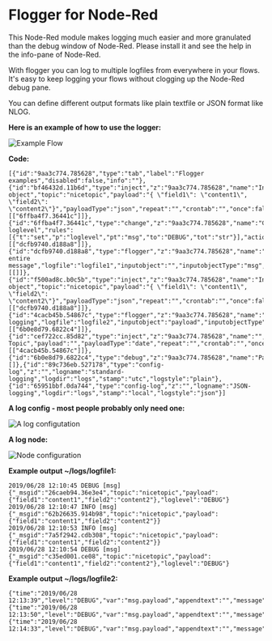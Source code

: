 # Flogger for Node-Red

This Node-Red module makes logging much easier and more granulated than the debug window of Node-Red. Please install it and see the help in the info-pane of Node-Red.

With flogger you can log to multiple logfiles from everywhere in your flows.  It's easy to keep logging your flows without clogging up the Node-Red debug pane.

You can define different output formats like plain textfile or JSON format like NLOG. 

**Here is an example of how to use the logger:**

![Example Flow](https://github.com/x821938/node-red-contrib-flogger/raw/master/misc/flow-example.jpg)


**Code:** 

    [{"id":"9aa3c774.785628","type":"tab","label":"Flogger examples","disabled":false,"info":""},{"id":"bf46432d.11b6d","type":"inject","z":"9aa3c774.785628","name":"Inject object","topic":"nicetopic","payload":"{ \"field1\": \"content1\", \"field2\": \"content2\"}","payloadType":"json","repeat":"","crontab":"","once":false,"onceDelay":0.1,"x":130,"y":80,"wires":[["6ffba4f7.36441c"]]},{"id":"6ffba4f7.36441c","type":"change","z":"9aa3c774.785628","name":"Change loglevel","rules":[{"t":"set","p":"loglevel","pt":"msg","to":"DEBUG","tot":"str"}],"action":"","property":"","from":"","to":"","reg":false,"x":340,"y":80,"wires":[["dcfb9740.d188a8"]]},{"id":"dcfb9740.d188a8","type":"flogger","z":"9aa3c774.785628","name":"Log entire message","logfile":"logfile1","inputobject":"","inputobjectType":"msg","loglevel":"INFO","logconfig":"89c736eb.527178","appendtext":"","sendpane":"","x":570,"y":80,"wires":[[]]},{"id":"f500ad8c.b0c5b","type":"inject","z":"9aa3c774.785628","name":"Inject object","topic":"nicetopic","payload":"{ \"field1\": \"content1\", \"field2\": \"content2\"}","payloadType":"json","repeat":"","crontab":"","once":false,"onceDelay":0.1,"x":350,"y":140,"wires":[["dcfb9740.d188a8"]]},{"id":"4cacb45b.54867c","type":"flogger","z":"9aa3c774.785628","name":"JSON-logging","logfile":"logfile2","inputobject":"payload","inputobjectType":"msg","loglevel":"DEBUG","logconfig":"65951bbf.0da744","appendtext":"","sendpane":true,"x":400,"y":280,"wires":[["6b0e8d79.6822c4"]]},{"id":"cef722cc.85d82","type":"inject","z":"9aa3c774.785628","name":"","topic":"Nice Topic","payload":"","payloadType":"date","repeat":"","crontab":"","once":false,"onceDelay":0.1,"x":160,"y":280,"wires":[["4cacb45b.54867c"]]},{"id":"6b0e8d79.6822c4","type":"debug","z":"9aa3c774.785628","name":"Passthrough","active":true,"tosidebar":true,"console":false,"tostatus":false,"complete":"true","targetType":"full","x":610,"y":280,"wires":[]},{"id":"89c736eb.527178","type":"config-log","z":"","logname":"standard-logging","logdir":"logs","stamp":"utc","logstyle":"plain"},{"id":"65951bbf.0da744","type":"config-log","z":"","logname":"JSON-logging","logdir":"logs","stamp":"local","logstyle":"json"}]

**A log config - most people probably only need one:**

![A log configutation](https://github.com/x821938/node-red-contrib-flogger/raw/master/misc/flow-config2.jpg)

**A log node:**

![Node configuration](https://github.com/x821938/node-red-contrib-flogger/raw/master/misc/flow-config1.jpg)

**Example output ~/logs/logfile1:**

    2019/06/28 12:10:45 DEBUG [msg] {"_msgid":"26caeb94.36e3e4","topic":"nicetopic","payload":{"field1":"content1","field2":"content2"},"loglevel":"DEBUG"}
    2019/06/28 12:10:47 INFO [msg] {"_msgid":"62b26635.914b98","topic":"nicetopic","payload":{"field1":"content1","field2":"content2"}}
    2019/06/28 12:10:53 INFO [msg] {"_msgid":"7a5f2942.cdb308","topic":"nicetopic","payload":{"field1":"content1","field2":"content2"}}
    2019/06/28 12:10:54 DEBUG [msg] {"_msgid":"c35ed001.ce08","topic":"nicetopic","payload":{"field1":"content1","field2":"content2"},"loglevel":"DEBUG"}


**Example output ~/logs/logfile2:**

    {"time":"2019/06/28 12:13:39","level":"DEBUG","var":"msg.payload","appendtext":"","message":1561716819337}
    {"time":"2019/06/28 12:13:50","level":"DEBUG","var":"msg.payload","appendtext":"","message":1561716830240}
    {"time":"2019/06/28 12:14:33","level":"DEBUG","var":"msg.payload","appendtext":"","message":1561716873252}